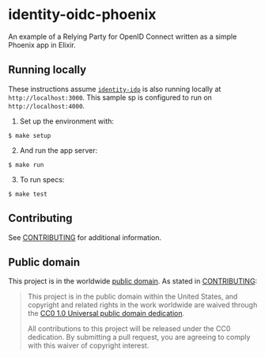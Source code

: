 # identity-oidc-phoenix

An example of a Relying Party for OpenID Connect written as a simple Phoenix app in Elixir.

## Running locally

These instructions assume [`identity-idp`](https://github.com/18F/identity-idp) is also running locally at `http://localhost:3000`. This sample sp is configured to run on `http://localhost:4000`.

1. Set up the environment with:

  ```
  $ make setup
  ```

2. And run the app server:

  ```
  $ make run
  ```

3. To run specs:

  ```
  $ make test
  ```

## Contributing

See [CONTRIBUTING](CONTRIBUTING.md) for additional information.

## Public domain

This project is in the worldwide [public domain](LICENSE.md). As stated in [CONTRIBUTING](CONTRIBUTING.md):

> This project is in the public domain within the United States, and copyright and related rights in the work worldwide are waived through the [CC0 1.0 Universal public domain dedication](https://creativecommons.org/publicdomain/zero/1.0/).
>
> All contributions to this project will be released under the CC0 dedication. By submitting a pull request, you are agreeing to comply with this waiver of copyright interest.
